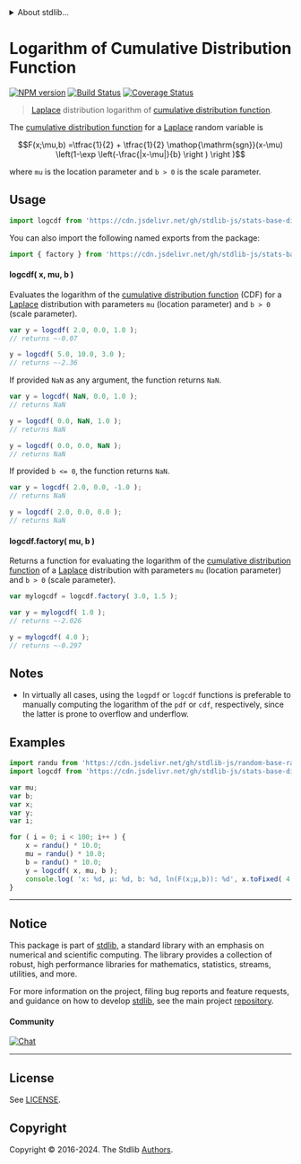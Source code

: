 <!--

@license Apache-2.0

Copyright (c) 2018 The Stdlib Authors.

Licensed under the Apache License, Version 2.0 (the "License");
you may not use this file except in compliance with the License.
You may obtain a copy of the License at

   http://www.apache.org/licenses/LICENSE-2.0

Unless required by applicable law or agreed to in writing, software
distributed under the License is distributed on an "AS IS" BASIS,
WITHOUT WARRANTIES OR CONDITIONS OF ANY KIND, either express or implied.
See the License for the specific language governing permissions and
limitations under the License.

-->


<details>
  <summary>
    About stdlib...
  </summary>
  <p>We believe in a future in which the web is a preferred environment for numerical computation. To help realize this future, we've built stdlib. stdlib is a standard library, with an emphasis on numerical and scientific computation, written in JavaScript (and C) for execution in browsers and in Node.js.</p>
  <p>The library is fully decomposable, being architected in such a way that you can swap out and mix and match APIs and functionality to cater to your exact preferences and use cases.</p>
  <p>When you use stdlib, you can be absolutely certain that you are using the most thorough, rigorous, well-written, studied, documented, tested, measured, and high-quality code out there.</p>
  <p>To join us in bringing numerical computing to the web, get started by checking us out on <a href="https://github.com/stdlib-js/stdlib">GitHub</a>, and please consider <a href="https://opencollective.com/stdlib">financially supporting stdlib</a>. We greatly appreciate your continued support!</p>
</details>

# Logarithm of Cumulative Distribution Function

[![NPM version][npm-image]][npm-url] [![Build Status][test-image]][test-url] [![Coverage Status][coverage-image]][coverage-url] <!-- [![dependencies][dependencies-image]][dependencies-url] -->

> [Laplace][laplace-distribution] distribution logarithm of [cumulative distribution function][cdf].

<section class="intro">

The [cumulative distribution function][cdf] for a [Laplace][laplace-distribution] random variable is

<!-- <equation class="equation" label="eq:laplace_cdf" align="center" raw="F(x;\mu,b) =\tfrac{1}{2} + \tfrac{1}{2} \operatorname{sgn}(x-\mu) \left(1-\exp \left(-\frac{|x-\mu|}{b} \right ) \right )" alt="Cumulative distribution function for a Laplace distribution."> -->

```math
F(x;\mu,b) =\tfrac{1}{2} + \tfrac{1}{2} \mathop{\mathrm{sgn}}(x-\mu) \left(1-\exp \left(-\frac{|x-\mu|}{b} \right ) \right )
```

<!-- <div class="equation" align="center" data-raw-text="F(x;\mu,b) =\tfrac{1}{2} + \tfrac{1}{2} \operatorname{sgn}(x-\mu) \left(1-\exp \left(-\frac{|x-\mu|}{b} \right ) \right )" data-equation="eq:laplace_cdf">
    <img src="https://cdn.jsdelivr.net/gh/stdlib-js/stdlib@591cf9d5c3a0cd3c1ceec961e5c49d73a68374cb/lib/node_modules/@stdlib/stats/base/dists/laplace/logcdf/docs/img/equation_laplace_cdf.svg" alt="Cumulative distribution function for a Laplace distribution.">
    <br>
</div> -->

<!-- </equation> -->

where `mu` is the location parameter and `b > 0` is the scale parameter.

</section>

<!-- /.intro -->



<section class="usage">

## Usage

```javascript
import logcdf from 'https://cdn.jsdelivr.net/gh/stdlib-js/stats-base-dists-laplace-logcdf@deno/mod.js';
```

You can also import the following named exports from the package:

```javascript
import { factory } from 'https://cdn.jsdelivr.net/gh/stdlib-js/stats-base-dists-laplace-logcdf@deno/mod.js';
```

#### logcdf( x, mu, b )

Evaluates the logarithm of the [cumulative distribution function][cdf] (CDF) for a [Laplace][laplace-distribution] distribution with parameters `mu` (location parameter) and `b > 0` (scale parameter).

```javascript
var y = logcdf( 2.0, 0.0, 1.0 );
// returns ~-0.07

y = logcdf( 5.0, 10.0, 3.0 );
// returns ~-2.36
```

If provided `NaN` as any argument, the function returns `NaN`.

```javascript
var y = logcdf( NaN, 0.0, 1.0 );
// returns NaN

y = logcdf( 0.0, NaN, 1.0 );
// returns NaN

y = logcdf( 0.0, 0.0, NaN );
// returns NaN
```

If provided `b <= 0`, the function returns `NaN`.

```javascript
var y = logcdf( 2.0, 0.0, -1.0 );
// returns NaN

y = logcdf( 2.0, 0.0, 0.0 );
// returns NaN
```

#### logcdf.factory( mu, b )

Returns a function for evaluating the logarithm of the [cumulative distribution function][cdf] of a [Laplace][laplace-distribution] distribution with parameters `mu` (location parameter) and `b > 0` (scale parameter).

```javascript
var mylogcdf = logcdf.factory( 3.0, 1.5 );

var y = mylogcdf( 1.0 );
// returns ~-2.026

y = mylogcdf( 4.0 );
// returns ~-0.297
```

</section>

<!-- /.usage -->

<section class="notes">

## Notes

-   In virtually all cases, using the `logpdf` or `logcdf` functions is preferable to manually computing the logarithm of the `pdf` or `cdf`, respectively, since the latter is prone to overflow and underflow.

</section>

<!-- /.notes -->

<section class="examples">

## Examples

<!-- eslint no-undef: "error" -->

```javascript
import randu from 'https://cdn.jsdelivr.net/gh/stdlib-js/random-base-randu@deno/mod.js';
import logcdf from 'https://cdn.jsdelivr.net/gh/stdlib-js/stats-base-dists-laplace-logcdf@deno/mod.js';

var mu;
var b;
var x;
var y;
var i;

for ( i = 0; i < 100; i++ ) {
    x = randu() * 10.0;
    mu = randu() * 10.0;
    b = randu() * 10.0;
    y = logcdf( x, mu, b );
    console.log( 'x: %d, µ: %d, b: %d, ln(F(x;µ,b)): %d', x.toFixed( 4 ), mu.toFixed( 4 ), b.toFixed( 4 ), y.toFixed( 4 ) );
}
```

</section>

<!-- /.examples -->

<!-- Section for related `stdlib` packages. Do not manually edit this section, as it is automatically populated. -->

<section class="related">

</section>

<!-- /.related -->

<!-- Section for all links. Make sure to keep an empty line after the `section` element and another before the `/section` close. -->


<section class="main-repo" >

* * *

## Notice

This package is part of [stdlib][stdlib], a standard library with an emphasis on numerical and scientific computing. The library provides a collection of robust, high performance libraries for mathematics, statistics, streams, utilities, and more.

For more information on the project, filing bug reports and feature requests, and guidance on how to develop [stdlib][stdlib], see the main project [repository][stdlib].

#### Community

[![Chat][chat-image]][chat-url]

---

## License

See [LICENSE][stdlib-license].


## Copyright

Copyright &copy; 2016-2024. The Stdlib [Authors][stdlib-authors].

</section>

<!-- /.stdlib -->

<!-- Section for all links. Make sure to keep an empty line after the `section` element and another before the `/section` close. -->

<section class="links">

[npm-image]: http://img.shields.io/npm/v/@stdlib/stats-base-dists-laplace-logcdf.svg
[npm-url]: https://npmjs.org/package/@stdlib/stats-base-dists-laplace-logcdf

[test-image]: https://github.com/stdlib-js/stats-base-dists-laplace-logcdf/actions/workflows/test.yml/badge.svg?branch=main
[test-url]: https://github.com/stdlib-js/stats-base-dists-laplace-logcdf/actions/workflows/test.yml?query=branch:main

[coverage-image]: https://img.shields.io/codecov/c/github/stdlib-js/stats-base-dists-laplace-logcdf/main.svg
[coverage-url]: https://codecov.io/github/stdlib-js/stats-base-dists-laplace-logcdf?branch=main

<!--

[dependencies-image]: https://img.shields.io/david/stdlib-js/stats-base-dists-laplace-logcdf.svg
[dependencies-url]: https://david-dm.org/stdlib-js/stats-base-dists-laplace-logcdf/main

-->

[chat-image]: https://img.shields.io/gitter/room/stdlib-js/stdlib.svg
[chat-url]: https://app.gitter.im/#/room/#stdlib-js_stdlib:gitter.im

[stdlib]: https://github.com/stdlib-js/stdlib

[stdlib-authors]: https://github.com/stdlib-js/stdlib/graphs/contributors

[umd]: https://github.com/umdjs/umd
[es-module]: https://developer.mozilla.org/en-US/docs/Web/JavaScript/Guide/Modules

[deno-url]: https://github.com/stdlib-js/stats-base-dists-laplace-logcdf/tree/deno
[umd-url]: https://github.com/stdlib-js/stats-base-dists-laplace-logcdf/tree/umd
[esm-url]: https://github.com/stdlib-js/stats-base-dists-laplace-logcdf/tree/esm
[branches-url]: https://github.com/stdlib-js/stats-base-dists-laplace-logcdf/blob/main/branches.md

[stdlib-license]: https://raw.githubusercontent.com/stdlib-js/stats-base-dists-laplace-logcdf/main/LICENSE

[cdf]: https://en.wikipedia.org/wiki/Cumulative_distribution_function

[laplace-distribution]: https://en.wikipedia.org/wiki/Laplace_distribution

</section>

<!-- /.links -->
